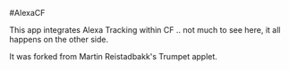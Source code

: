 #AlexaCF

This app integrates Alexa Tracking within CF .. not much to see here, it all happens on the other side.

It was forked from Martin Reistadbakk's Trumpet applet. 

